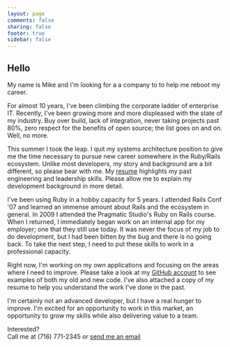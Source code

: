 ```yaml
---
layout: page
comments: false
sharing: false
footer: true
sidebar: false
---
```


Hello
-----
My name is Mike and I'm looking for a a company to to help me reboot my career.

For almost 10 years, I've been climbing the corporate ladder of enterprise IT. Recently, I've been growing more and more displeased with the state of my industry. Buy over build, lack of integration, never taking projects past 80%, zero respect for the benefits of open source; the list goes on and on. Well, no more.

This summer I took the leap. I quit my systems architecture position to give me the time necessary to pursue new career somewhere in the Ruby/Rails ecosystem. Unlike most developers, my story and background are a bit different, so please bear with me. My [resume] highlights my past engineering and leadership skills. Please allow me to explain my development background in more detail.

I've been using Ruby in a hobby capacity for 5 years. I attended Rails Conf '07 and learned an immense amount about Rails and the ecosystem in general. In 2009 I attended the Pragmatic Studio's Ruby on Rails course. When I returned, I immediately began work on an internal app for my employer; one that they still use today. It was never the focus of my job to do development, but I had been bitten by the bug and there is no going back. To take the next step, I need to put these skills to work in a professional capacity.

Right now, I'm working on my own applications and focusing on the areas where I need to improve. Please take a look at my [GitHub account] to see examples of both my old and new code. I've also attached a copy of my resume to help you understand the work I've done in the past.

I'm certainly not an advanced developer, but I have a real hunger to improve. I'm excited for an opportunity to work in this market, an opportunity to grow my skills while also delivering value to a team.

Interested?  
Call me at (716) 771-2345 or [send me an email]

[GitHub account]: https://github.com/mobilemike
[send me an email]: mailto:mobilemike@gmail.com
[resume]: /resume/
